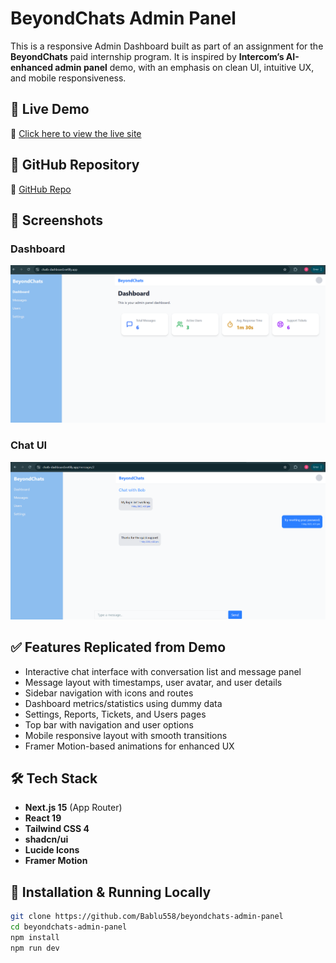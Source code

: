 # BeyondChats Admin Panel

This is a responsive Admin Dashboard built as part of an assignment for the **BeyondChats** paid internship program. It is inspired by **Intercom’s AI-enhanced admin panel** demo, with an emphasis on clean UI, intuitive UX, and mobile responsiveness.

## 🚀 Live Demo

🔗 [Click here to view the live site](https://chatb-dashboard.netlify.app/)

## 📂 GitHub Repository

🔗 [GitHub Repo](https://github.com/Bablu558/beyondchats-admin-panel)

## 📸 Screenshots

### Dashboard
![Dashboard](./public/screenshots/dashboard.png)

### Chat UI
![Chat](./public/screenshots/chat.png)

## ✅ Features Replicated from Demo

- Interactive chat interface with conversation list and message panel
- Message layout with timestamps, user avatar, and user details
- Sidebar navigation with icons and routes
- Dashboard metrics/statistics using dummy data
- Settings, Reports, Tickets, and Users pages
- Top bar with navigation and user options
- Mobile responsive layout with smooth transitions
- Framer Motion-based animations for enhanced UX

## 🛠 Tech Stack

- **Next.js 15** (App Router)
- **React 19**
- **Tailwind CSS 4**
- **shadcn/ui**
- **Lucide Icons**
- **Framer Motion**

## 🧰 Installation & Running Locally

```bash
git clone https://github.com/Bablu558/beyondchats-admin-panel
cd beyondchats-admin-panel
npm install
npm run dev
